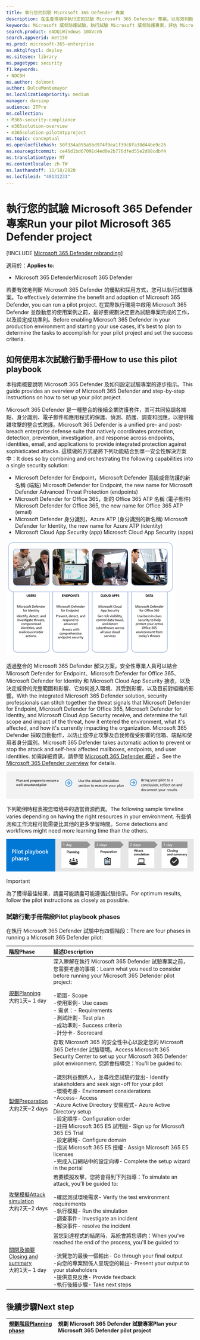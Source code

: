 ```yaml
---
title: 執行您的試驗 Microsoft 365 Defender 專案
description: 在生產環境中執行您的試驗 Microsoft 365 Defender 專案，以有效判斷 Microsoft 365 Defender 的優點和採用方式。
keywords: Microsoft 威脅防護試驗，執行試驗 Microsoft 威脅防護專案，評估 Microsoft 威脅防護中的實際執行、Microsoft 威脅防護試驗專案、網路安全性、高級持續性威脅、企業安全性、裝置、裝置、身分識別、使用者、資料、應用程式、事件、自動化調查和修正，以及高級搜尋
search.product: eADQiWindows 10XVcnh
search.appverid: met150
ms.prod: microsoft-365-enterprise
ms.mktglfcycl: deploy
ms.sitesec: library
ms.pagetype: security
f1.keywords:
- NOCSH
ms.author: dolmont
author: DulceMontemayor
ms.localizationpriority: medium
manager: dansimp
audience: ITPro
ms.collection:
- M365-security-compliance
- m365solution-overview
- m365solution-pilotmtpproject
ms.topic: conceptual
ms.openlocfilehash: 50f334a055a5bd974f9ea1f39c8fa38d44be9c26
ms.sourcegitcommit: ce46d1bd67091d4ed0e2b776dfed55e2d88cdbf4
ms.translationtype: MT
ms.contentlocale: zh-TW
ms.lasthandoff: 11/18/2020
ms.locfileid: "49131231"
---
```

# <a name="run-your-pilot-microsoft-365-defender-project"></a><span data-ttu-id="f55dd-104">執行您的試驗 Microsoft 365 Defender 專案</span><span class="sxs-lookup"><span data-stu-id="f55dd-104">Run your pilot Microsoft 365 Defender project</span></span> 

[!INCLUDE [Microsoft 365 Defender rebranding](../includes/microsoft-defender.md)]


<span data-ttu-id="f55dd-105">適用於：</span><span class="sxs-lookup"><span data-stu-id="f55dd-105">**Applies to:**</span></span>
- <span data-ttu-id="f55dd-106">Microsoft 365 Defender</span><span class="sxs-lookup"><span data-stu-id="f55dd-106">Microsoft 365 Defender</span></span>

<span data-ttu-id="f55dd-107">若要有效地判斷 Microsoft 365 Defender 的優點和採用方式，您可以執行試驗專案。</span><span class="sxs-lookup"><span data-stu-id="f55dd-107">To effectively determine the benefit and adoption of Microsoft 365 Defender, you can run a pilot project.</span></span> <span data-ttu-id="f55dd-108">在實際執行環境中啟用 Microsoft 365 Defender 並啟動您的使用案例之前，最好要規劃決定要為試驗專案完成的工作，以及設定成功準則。</span><span class="sxs-lookup"><span data-stu-id="f55dd-108">Before enabling Microsoft 365 Defender in your production environment and starting your use cases, it's best to plan to determine the tasks to accomplish for your pilot project and set the success criteria.</span></span> 


## <a name="how-to-use-this-pilot-playbook"></a><span data-ttu-id="f55dd-109">如何使用本次試驗行動手冊</span><span class="sxs-lookup"><span data-stu-id="f55dd-109">How to use this pilot playbook</span></span>

<span data-ttu-id="f55dd-110">本指南概要說明 Microsoft 365 Defender 及如何設定試驗專案的逐步指示。</span><span class="sxs-lookup"><span data-stu-id="f55dd-110">This guide provides an overview of Microsoft 365 Defender and step-by-step instructions on how to set up your pilot project.</span></span> 

<span data-ttu-id="f55dd-111">Microsoft 365 Defender 是一種整合的後續企業防護套件，其可共同協調各端點、身分識別、電子郵件和應用程式的保護、偵測、防護、調查和回應，以提供複雜攻擊的整合式防護。</span><span class="sxs-lookup"><span data-stu-id="f55dd-111">Microsoft 365 Defender is a unified pre- and post-breach enterprise defense suite that natively coordinates protection, detection, prevention, investigation, and response across endpoints, identities, email, and applications to provide integrated protection against sophisticated attacks.</span></span> <span data-ttu-id="f55dd-112">這樣做的方式是將下列功能結合到單一安全性解決方案中：</span><span class="sxs-lookup"><span data-stu-id="f55dd-112">It does so by combining and orchestrating the following capabilities into a single security solution:</span></span>
  - <span data-ttu-id="f55dd-113">Microsoft Defender for Endpoint，Microsoft Defender 高級威脅防護的新名稱 (端點) </span><span class="sxs-lookup"><span data-stu-id="f55dd-113">Microsoft Defender for Endpoint, the new name for Microsoft Defender Advanced Threat Protection (endpoints)</span></span>
  - <span data-ttu-id="f55dd-114">Microsoft Defender for Office 365，新的 Office 365 ATP 名稱 (電子郵件) </span><span class="sxs-lookup"><span data-stu-id="f55dd-114">Microsoft Defender for Office 365, the new name for Office 365 ATP (email)</span></span> 
  - <span data-ttu-id="f55dd-115">Microsoft Defender 身分識別，Azure ATP (身分識別的新名稱) </span><span class="sxs-lookup"><span data-stu-id="f55dd-115">Microsoft Defender for Identity, the new name for Azure ATP (identity)</span></span> 
  - <span data-ttu-id="f55dd-116">Microsoft Cloud App Security (app) </span><span class="sxs-lookup"><span data-stu-id="f55dd-116">Microsoft Cloud App Security (apps)</span></span>

![影像 of_Microsoft 365 Defender 解決方案，適用于使用者、Microsoft Defender 身分識別、端點 Microsoft Defender for Endpoint、雲端應用程式、Microsoft Cloud App Security 及 data、Microsoft Defender for Office 365](../../media/mtp/m365pillars.png)

<span data-ttu-id="f55dd-118">透過整合的 Microsoft 365 Defender 解決方案，安全性專業人員可以結合 Microsoft Defender for Endpoint、Microsoft Defender for Office 365、Microsoft Defender for Identity 和 Microsoft Cloud App Security 接收，以及決定威脅的完整範圍和影響、它如何進入環境、其受到影響，以及目前對組織的影響。</span><span class="sxs-lookup"><span data-stu-id="f55dd-118">With the integrated Microsoft 365 Defender solution, security professionals can stitch together the threat signals that Microsoft Defender for Endpoint, Microsoft Defender for Office 365, Microsoft Defender for Identity, and Microsoft Cloud App Security receive, and determine the full scope and impact of the threat, how it entered the environment, what it's affected, and how it's currently impacting the organization.</span></span> <span data-ttu-id="f55dd-119">Microsoft 365 Defender 採取自動動作，以防止或停止攻擊及自我修復受影響的信箱、端點和使用者身分識別。</span><span class="sxs-lookup"><span data-stu-id="f55dd-119">Microsoft 365 Defender takes automatic action to prevent or stop the attack and self-heal affected mailboxes, endpoints, and user identities.</span></span> <span data-ttu-id="f55dd-120">如需詳細資訊，請參閱 [Microsoft 365 Defender 概述](https://docs.microsoft.com/microsoft-365/security/mtp/microsoft-threat-protection) 。</span><span class="sxs-lookup"><span data-stu-id="f55dd-120">See the [Microsoft 365 Defender overview](https://docs.microsoft.com/microsoft-365/security/mtp/microsoft-threat-protection) for details.</span></span>

![執行 Microsoft 365 Defender 試驗的階段](../../media/pilotphases.png)

<span data-ttu-id="f55dd-122">下列範例時程表視您環境中的適當資源而異。</span><span class="sxs-lookup"><span data-stu-id="f55dd-122">The following sample timeline varies depending on having the right resources in your environment.</span></span> <span data-ttu-id="f55dd-123">有些偵測和工作流程可能需要比其他的更多學習時間。</span><span class="sxs-lookup"><span data-stu-id="f55dd-123">Some detections and workflows might need more learning time than the others.</span></span>

![執行 Microsoft 365 Defender 試驗的範例時程表](../../media/phase-diagrams/pilot-phases.png)

>[!IMPORTANT]
><span data-ttu-id="f55dd-125">為了獲得最佳結果，請盡可能請盡可能遵循試驗指示。</span><span class="sxs-lookup"><span data-stu-id="f55dd-125">For optimum results, follow the pilot instructions as closely as possible.</span></span>


### <a name="pilot-playbook-phases"></a><span data-ttu-id="f55dd-126">試驗行動手冊階段</span><span class="sxs-lookup"><span data-stu-id="f55dd-126">Pilot playbook phases</span></span> 

<span data-ttu-id="f55dd-127">在執行 Microsoft 365 Defender 試驗中有四個階段：</span><span class="sxs-lookup"><span data-stu-id="f55dd-127">There are four phases in running a Microsoft 365 Defender pilot:</span></span>

|<span data-ttu-id="f55dd-128">階段</span><span class="sxs-lookup"><span data-stu-id="f55dd-128">Phase</span></span> | <span data-ttu-id="f55dd-129">描述</span><span class="sxs-lookup"><span data-stu-id="f55dd-129">Description</span></span> | 
|:-------|:-----|
| [<span data-ttu-id="f55dd-130">規劃</span><span class="sxs-lookup"><span data-stu-id="f55dd-130">Planning</span></span>](mtp-pilot-plan.md)<br> <span data-ttu-id="f55dd-131">大約1天</span><span class="sxs-lookup"><span data-stu-id="f55dd-131">~ 1 day</span></span>| <span data-ttu-id="f55dd-132">深入瞭解在執行 Microsoft 365 Defender 試驗專案之前，您需要考慮的事項：</span><span class="sxs-lookup"><span data-stu-id="f55dd-132">Learn what you need to consider before running your Microsoft 365 Defender pilot project:</span></span> <br><br><span data-ttu-id="f55dd-133">-範圍</span><span class="sxs-lookup"><span data-stu-id="f55dd-133">- Scope</span></span> <br> <span data-ttu-id="f55dd-134">-使用案例</span><span class="sxs-lookup"><span data-stu-id="f55dd-134">- Use cases</span></span> <br><span data-ttu-id="f55dd-135">- 需求：</span><span class="sxs-lookup"><span data-stu-id="f55dd-135">- Requirements</span></span> <br><span data-ttu-id="f55dd-136">-測試計劃</span><span class="sxs-lookup"><span data-stu-id="f55dd-136">- Test plan</span></span> <br> <span data-ttu-id="f55dd-137">-成功準則</span><span class="sxs-lookup"><span data-stu-id="f55dd-137">- Success criteria</span></span> <br> <span data-ttu-id="f55dd-138">-計分卡</span><span class="sxs-lookup"><span data-stu-id="f55dd-138">- Scorecard</span></span> 
| [<span data-ttu-id="f55dd-139">製備</span><span class="sxs-lookup"><span data-stu-id="f55dd-139">Preparation</span></span>](mtp-evaluation.md) <br><span data-ttu-id="f55dd-140">大約2天</span><span class="sxs-lookup"><span data-stu-id="f55dd-140">~2 days</span></span>|  <span data-ttu-id="f55dd-141">存取 Microsoft 365 的安全性中心以設定您的 Microsoft 365 Defender 試驗環境。</span><span class="sxs-lookup"><span data-stu-id="f55dd-141">Access Microsoft 365 Security Center to set up your Microsoft 365 Defender pilot  environment.</span></span> <span data-ttu-id="f55dd-142">您將會指導您：</span><span class="sxs-lookup"><span data-stu-id="f55dd-142">You'll be guided to:</span></span><br><br><span data-ttu-id="f55dd-143">-識別利益關係人，並尋找您試驗的登出</span><span class="sxs-lookup"><span data-stu-id="f55dd-143">- Identify stakeholders and seek sign-off for your pilot</span></span> <br> <span data-ttu-id="f55dd-144">-環境考慮</span><span class="sxs-lookup"><span data-stu-id="f55dd-144">- Environment considerations</span></span> <br><span data-ttu-id="f55dd-145">-Access</span><span class="sxs-lookup"><span data-stu-id="f55dd-145">- Access</span></span> <br><span data-ttu-id="f55dd-146">-Azure Active Directory 安裝程式</span><span class="sxs-lookup"><span data-stu-id="f55dd-146">- Azure Active Directory setup</span></span> <br> <span data-ttu-id="f55dd-147">-設定順序</span><span class="sxs-lookup"><span data-stu-id="f55dd-147">- Configuration order</span></span> <br> <span data-ttu-id="f55dd-148">-註冊 Microsoft 365 E5 試用版</span><span class="sxs-lookup"><span data-stu-id="f55dd-148">- Sign up for Microsoft 365 E5 Trial</span></span> <br> <span data-ttu-id="f55dd-149">-設定網域</span><span class="sxs-lookup"><span data-stu-id="f55dd-149">- Configure domain</span></span> <br><span data-ttu-id="f55dd-150">-指派 Microsoft 365 E5 授權</span><span class="sxs-lookup"><span data-stu-id="f55dd-150">- Assign Microsoft 365 E5 licenses</span></span> <br> <span data-ttu-id="f55dd-151">-完成入口網站中的設定向導</span><span class="sxs-lookup"><span data-stu-id="f55dd-151">- Complete the setup wizard in the portal</span></span>|
| [<span data-ttu-id="f55dd-152">攻擊模擬</span><span class="sxs-lookup"><span data-stu-id="f55dd-152">Attack simulation</span></span>](mtp-pilot-simulate.md) <br><span data-ttu-id="f55dd-153">大約2天</span><span class="sxs-lookup"><span data-stu-id="f55dd-153">~2 days</span></span>| <span data-ttu-id="f55dd-154">若要模擬攻擊，您將會得到下列指導：</span><span class="sxs-lookup"><span data-stu-id="f55dd-154">To simulate an attack, you'll be guided to:</span></span><br><br><span data-ttu-id="f55dd-155">-確認測試環境需求</span><span class="sxs-lookup"><span data-stu-id="f55dd-155">- Verify the test environment requirements</span></span> <br><span data-ttu-id="f55dd-156">-執行模擬</span><span class="sxs-lookup"><span data-stu-id="f55dd-156">-  Run the simulation</span></span> <br><span data-ttu-id="f55dd-157">-調查事件</span><span class="sxs-lookup"><span data-stu-id="f55dd-157">- Investigate an incident</span></span> <br><span data-ttu-id="f55dd-158">-解決事件</span><span class="sxs-lookup"><span data-stu-id="f55dd-158">- resolve the incident</span></span> 
| [<span data-ttu-id="f55dd-159">關閉及摘要</span><span class="sxs-lookup"><span data-stu-id="f55dd-159">Closing and summary</span></span>](mtp-pilot-close.md) <br><span data-ttu-id="f55dd-160">大約1天</span><span class="sxs-lookup"><span data-stu-id="f55dd-160">~ 1 day</span></span>| <span data-ttu-id="f55dd-161">當您到達程式的結尾時，系統會將您導向：</span><span class="sxs-lookup"><span data-stu-id="f55dd-161">When you've reached the end of the process, you'll be guided to:</span></span><br><br><span data-ttu-id="f55dd-162">-流覽您的最後一個輸出</span><span class="sxs-lookup"><span data-stu-id="f55dd-162">- Go through your final output</span></span><br><span data-ttu-id="f55dd-163">-向您的專案關係人呈現您的輸出</span><span class="sxs-lookup"><span data-stu-id="f55dd-163">- Present your output to your stakeholders</span></span> <br><span data-ttu-id="f55dd-164">-提供意見反應</span><span class="sxs-lookup"><span data-stu-id="f55dd-164">- Provide feedback</span></span> <br><span data-ttu-id="f55dd-165">-執行後續步驟</span><span class="sxs-lookup"><span data-stu-id="f55dd-165">- Take next steps</span></span> 

## <a name="next-step"></a><span data-ttu-id="f55dd-166">後續步驟</span><span class="sxs-lookup"><span data-stu-id="f55dd-166">Next step</span></span>
|[<span data-ttu-id="f55dd-167">規劃階段</span><span class="sxs-lookup"><span data-stu-id="f55dd-167">Planning phase</span></span>](mtp-pilot-plan.md) | <span data-ttu-id="f55dd-168">規劃 Microsoft 365 Defender 試驗專案</span><span class="sxs-lookup"><span data-stu-id="f55dd-168">Plan your Microsoft 365 Defender pilot project</span></span> 
|:-------|:-----|
